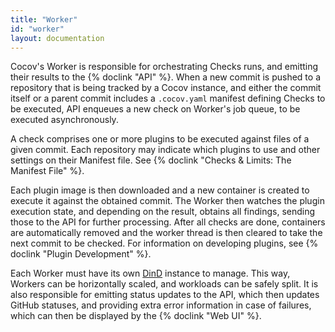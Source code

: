 ```yaml
---
title: "Worker"
id: "worker"
layout: documentation
---
```


Cocov's Worker is responsible for orchestrating Checks runs, and emitting their
results to the {% doclink "API" %}. When a new commit is pushed to a repository
that is being tracked by a Cocov instance, and either the commit itself or a
parent commit includes a `.cocov.yaml` manifest defining Checks to be executed,
API enqueues a new check on Worker's job queue, to be executed asynchronously.

A check comprises one or more plugins to be executed against files of a given
commit. Each repository may indicate which plugins to use and other settings on
their Manifest file. See {% doclink "Checks & Limits: The Manifest File" %}.

Each plugin image is then downloaded and a new container is created to execute
it against the obtained commit. The Worker then watches the plugin execution
state, and depending on the result, obtains all findings, sending those to the
API for further processing. After all checks are done, containers are
automatically removed and the worker thread is then cleared to take the next
commit to be checked. For information on developing plugins, see
{% doclink "Plugin Development" %}.

Each Worker must have its own [DinD](https://hub.docker.com/_/docker) instance
to manage. This way, Workers can be horizontally scaled, and workloads can be
safely split. It is also responsible for emitting status updates to the API,
which then updates GitHub statuses, and providing extra error information in
case of failures, which can then be displayed by the {% doclink "Web UI" %}.
